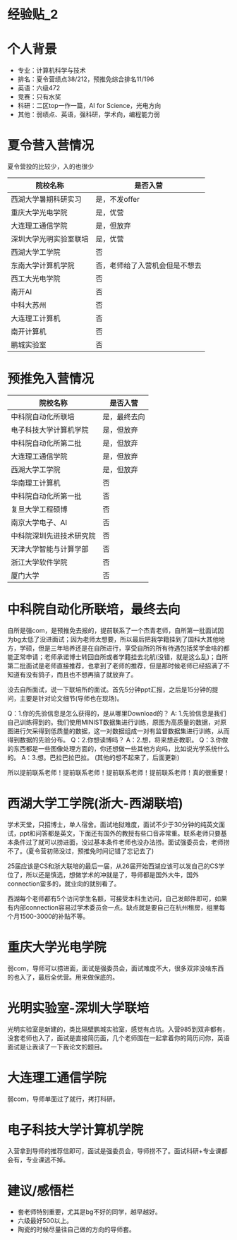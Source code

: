 # 经验贴_2

# 个人背景

- 专业：计算机科学与技术
- 排名：夏令营绩点38/212，预推免综合排名11/196
- 英语：六级472
- 竞赛：只有水奖
- 科研：二区top一作一篇，AI for Science，光电方向
- 其他：弱绩点、英语，强科研，学术向，编程能力弱
 
# 夏令营入营情况
夏令营投的比较少，入的也很少

| 院校名称          | 是否入营   |
| ------------- | ------ |
| 西湖大学暑期科研实习     | 是，不发offer  |
| 重庆大学光电学院 | 是，优营  |
| 大连理工通信学院       | 是，但放弃 |
| 深圳大学光明实验室联培       | 是，优营      |
| 西湖大学工学院       | 否      |
| 东南大学计算机学院        | 否，老师给了入营机会但是不想去      |
| 西工大光电学院     | 否      |
| 南开AI          | 否      |
| 中科大苏州   | 否      |
| 大连理工计算机        | 否      |
| 南开计算机       | 否      |
| 鹏城实验室    | 否      |


# 预推免入营情况
| 院校名称          | 是否入营   |
| ------------- | ------ |
| 中科院自动化所联培     | 是，最终去向  |
| 电子科技大学计算机学院 | 是，但放弃  |
|中科院自动化所第二批       | 是，但放弃      |
| 大连理工通信学院        | 是，但放弃      |
| 西湖大学工学院    | 是，但放弃      |
| 华南理工计算机       | 否 |
|中科院自动化所第一批       | 否      |
| 复旦大学工程硕博     | 否      |
| 南京大学电子、AI          | 否      |
| 中科院深圳先进技术研究院   | 否      |
| 天津大学智能与计算学部        | 否      |
| 浙江大学软件学院       | 否      |
| 厦门大学       | 否      |

# 中科院自动化所联培，最终去向

自所是强com，是预推免去报的，提前联系了一个杰青老师，自所第一批面试因为bg太低了没进面试；因为老师太想要，所以最后把我学籍挂到了国科大其他地方，学硕，但是三年培养还是在自所进行，享受自所的所有待遇包括奖学金啥的都能正常申请；老师承诺博士转回自所或者学籍挂去北航(没错，就是这么乱)；自所第二批面试是老师直接推荐，也拿到了老师的推荐，但是那时候老师已经招满了不知道有没有鸽子，而且也不想再搞了就放弃了。

没去自所面试，说一下联培所的面试。首先5分钟ppt汇报，之后是15分钟的提问，主要是针对论文细节(导师也在现场)。

Q：1.你的先验信息是怎么获得的，是从哪里Download的？
A: 1.先验信息是我们自己训练得到的。我们使用MINIST数据集进行训练，原图为高质量的数据，对原图进行欠采得到低质量的数据，这一对数据组成一对有监督数据集进行训练，从而得到数据的先验分布。
Q：2.你想读博吗？
A：2.想，将来想走教职。
Q：3.你做的东西都是一些图像处理方面的，你还想做一些其他方向吗，比如说光学系统什么的。
A：3.想。巴拉巴拉巴拉。
(其他的想不起来了，后面更新)

所以提前联系老师！提前联系老师！提前联系老师！提前联系老师！真的很重要！

# 西湖大学工学院(浙大-西湖联培)
学术天堂，只招博士，单人宿舍。面试地狱难度，面试不少于30分钟的纯英文面试，ppt和问答都是英文，下面还有国外的教授有些口音非常重。联系老师只要基本条件过了就可以捞进面，没过基本条件老师也没办法捞。面试强委员会，老师捞不了。(夏令营初筛没过，预推免时间记错了忘记去了)

25届应该是CS和浙大联培的最后一届，从26届开始西湖应该可以发自己的CS学位了，所以还是慎选，想做学术的冲就是了，导师都是国外大牛，国外connection蛮多的，就业向的就别看了。

西湖每个老师都有5个访问学生名额，可接受本科生访问，自己发邮件即可，如果有内部connection容易过学术委员会一点。缺点就是要自己在杭州租房，组里每个月1500-3000的补贴不等。

# 重庆大学光电学院
弱com，导师可以捞进面，面试是强委员会，面试难度不大，很多双非没啥东西的也入了，最后全优营。用来做保底的。

# 光明实验室-深圳大学联培
光明实验室是新建的，类比隔壁鹏城实验室，感觉有点坑。入营985到双非都有，没套老师也入了，面试是直接简历面，几个老师围在一起拿着你的简历问你，英语面试是让我读了一下我论文的题目。

# 大连理工通信学院
弱com，导师单面过了就行，拷打科研。

# 电子科技大学计算机学院
入营拿到导师的推荐信即可，面试是强委员会，导师捞不了。面试科研+专业课都会有，专业课逃不掉。

# 建议/感悟栏

- 套老师特别重要，尤其是bg不好的同学，越早越好。
- 六级最好500以上。
- 陶瓷的时候尽量往自己做的方向的导师套。

